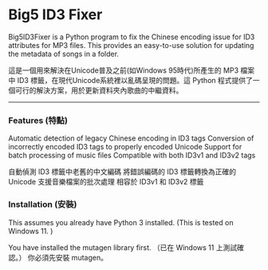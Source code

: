 # Big5 ID3 Fixer
Big5ID3Fixer is a Python program to fix the Chinese encoding issue for ID3 attributes for MP3 files. This provides an easy-to-use solution for updating the metadata of songs in a folder.

這是一個用來解決在Unicode普及之前(如Windows 95時代)所產生的 MP3 檔案中 ID3 標籤，在現代Unicode系統裡以亂碼呈現的問題。這 Python 程式提供了一個可行的解決方案，用於更新資料夾內歌曲的中繼資料。

---
### Features (特點)
Automatic detection of legacy Chinese encoding in ID3 tags
Conversion of incorrectly encoded ID3 tags to properly encoded Unicode
Support for batch processing of music files
Compatible with both ID3v1 and ID3v2 tags

自動偵測 ID3 標籤中老舊的中文編碼
將錯誤編碼的 ID3 標籤轉換為正確的 Unicode
支援音樂檔案的批次處理
相容於 ID3v1 和 ID3v2 標籤

### Installation (安裝)
This assumes you already have Python 3 installed.
(This is tested on Windows 11. )

You have installed the mutagen library first.
（已在 Windows 11 上測試確認。）
你必須先安裝 mutagen。
